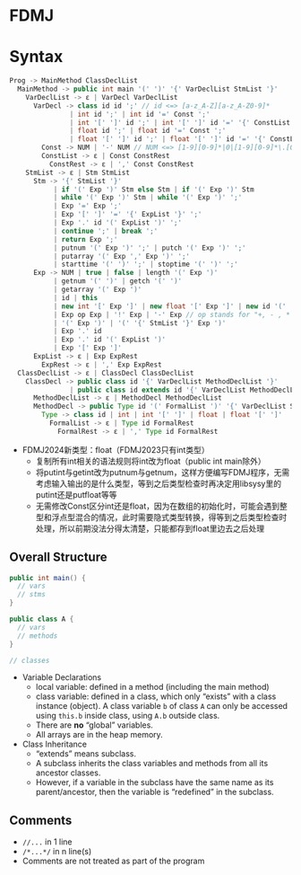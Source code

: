 # FDMJ

# Syntax

```java
Prog -> MainMethod ClassDeclList
  MainMethod -> public int main '(' ')' '{' VarDeclList StmList '}'
    VarDeclList -> ε | VarDecl VarDeclList
      VarDecl -> class id id ';' // id <=> [a-z_A-Z][a-z_A-Z0-9]*
               | int id ';' | int id '=' Const ';' 
               | int '[' ']' id ';' | int '[' ']' id '=' '{' ConstList '}' ';'
               | float id ';' | float id '=' Const ';' 
               | float '[' ']' id ';' | float '[' ']' id '=' '{' ConstList '}' ';'
        Const -> NUM | '-' NUM // NUM <=> [1-9][0-9]*|0|[1-9][0-9]*\.[0-9]*|0\.[0-9]*|[1-9][0-9]*\.|0\.|\.[0-9]*
        ConstList -> ε | Const ConstRest
          ConstRest -> ε | ',' Const ConstRest
    StmList -> ε | Stm StmList
      Stm -> '{' StmList '}' 
           | if '(' Exp ')' Stm else Stm | if '(' Exp ')' Stm 
           | while '(' Exp ')' Stm | while '(' Exp ')' ';'
           | Exp '=' Exp ';' 
           | Exp '[' ']' '=' '{' ExpList '}' ';' 
           | Exp '.' id '(' ExpList ')' ';' 
           | continue ';' | break ';' 
           | return Exp ';' 
           | putnum '(' Exp ')' ';' | putch '(' Exp ')' ';'
           | putarray '(' Exp ',' Exp ')' ';'
           | starttime '(' ')' ';' | stoptime '(' ')' ';'
      Exp -> NUM | true | false | length '(' Exp ')'
           | getnum '(' ')' | getch '(' ')'
           | getarray '(' Exp ')'
           | id | this
           | new int '[' Exp ']' | new float '[' Exp ']' | new id '(' ')'
           | Exp op Exp | '!' Exp | '-' Exp // op stands for "+, - , * , / , || , && , < , <= , > , >= , == , != "
           | '(' Exp ')' | '(' '{' StmList '}' Exp ')'
           | Exp '.' id
           | Exp '.' id '(' ExpList ')'
           | Exp '[' Exp ']'
      ExpList -> ε | Exp ExpRest
        ExpRest -> ε | ',' Exp ExpRest
  ClassDeclList -> ε | ClassDecl ClassDeclList
    ClassDecl -> public class id '{' VarDeclList MethodDeclList '}' 
               | public class id extends id '{' VarDeclList MethodDeclList '}'
      MethodDeclList -> ε | MethodDecl MethodDeclList
      MethodDecl -> public Type id '(' FormalList ')' '{' VarDeclList StmList '}'
        Type -> class id | int | int '[' ']' | float | float '[' ']'
          FormalList -> ε | Type id FormalRest
            FormalRest -> ε | ',' Type id FormalRest
```

- FDMJ2024新类型：float（FDMJ2023只有int类型）
  - 复制所有int相关的语法规则将int改为float（public int main除外）
  - 将putint与getint改为putnum与getnum，这样方便编写FDMJ程序，无需考虑输入输出的是什么类型，等到之后类型检查时再决定用libsysy里的putint还是putfloat等等
  - 无需修改Const区分int还是float，因为在数组的初始化时，可能会遇到整型和浮点型混合的情况，此时需要隐式类型转换，得等到之后类型检查时处理，所以前期没法分得太清楚，只能都存到float里边去之后处理

## Overall Structure

```java
public int main() {
  // vars
  // stms
}

public class A {
  // vars
  // methods
}

// classes
```
- Variable Declarations
  - local variable: defined in a method (including the main method)
  - class variable: defined in a class, which only “exists” with a class instance (object). A class variable `b` of class `A` can only be accessed using `this.b` inside class, using `A.b` outside class.
  - There are **no** “global” variables.
  - All arrays are in the heap memory.
- Class Inheritance
  - “extends” means subclass. 
  - A subclass inherits the class variables and methods from all its ancestor classes. 
  - However, if a variable in the subclass have the same name as its parent/ancestor, then the variable is “redefined” in the subclass.

## Comments

- `//...` in 1 line
- `/*...*/` in n line(s)
- Comments are not treated as part of the program
